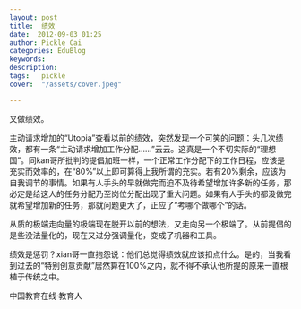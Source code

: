 ```yaml
---
layout: post  
title:  绩效  
date:  2012-09-03 01:25  
author: Pickle Cai  
categories: EduBlog  
keywords: 
description:   
tags:	pickle   
cover:  "/assets/cover.jpeg"  

---  
```

    
又做绩效。

主动请求增加的“Utopia”查看以前的绩效，突然发现一个可笑的问题：头几次绩效，都有一条“主动请求增加工作分配……”云云。这真是一个不切实际的“理想国”。同kan哥所批判的提倡加班一样，一个正常工作分配下的工作日程，应该是充实而效率的，在“80%”以上即可算得上我所谓的充实。若有20%剩余，应该为自我调节的事情。如果有人手头的早就做完而迫不及待希望增加许多新的任务，那必定是给这人的任务分配乃至岗位分配出现了重大问题。如果有人手头的都没做完就希望增加新的任务，那就问题更大了，正应了“考哪个做哪个”的话。

从质的极端走向量的极端现在脱开以前的想法，又走向另一个极端了。从前提倡的是些没法量化的，现在又过分强调量化，变成了机器和工具。

绩效是惩罚？xian哥一直抱怨说：他们总觉得绩效就应该扣点什么。是的，当我看到过去的“特别创意贡献”居然算在100%之内，就不得不承认他所提的原来一直根植于传统之中。				

		    
 中国教育在线·教育人

